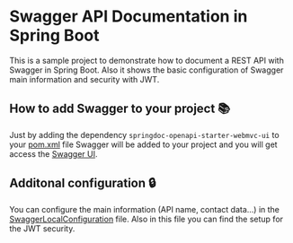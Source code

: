 # Swagger API Documentation in Spring Boot

This is a sample project to demonstrate how to document a REST API with Swagger in Spring Boot.
Also it shows the basic configuration of Swagger main information and security with JWT.

## How to add Swagger to your project 📚

Just by adding the dependency `springdoc-openapi-starter-webmvc-ui` to your [pom.xml](pom.xml) file
Swagger will be added to your project and you will get access the [Swagger UI](http://localhost:8080/swagger-ui.html).

## Additonal configuration 🔒

You can configure the main information (API name, contact data...) in the 
[SwaggerLocalConfiguration](src/main/java/org/rbernalop/springbootswagger/SwaggerLocalConfiguration.java) file.
Also in this file you can find the setup for the JWT security.